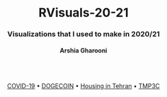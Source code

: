 <h1 align="center">
  <br>
  RVisuals-20-21
  <br>
</h1>

<h3 align="center">Visualizations that I used to make in 2020/21</h3>
<h4 align="center">Arshia Gharooni</h4>
<br>
<br>

<p align="center">
  <a href="https://github.com/Ars030203/RVisuals-20-21/tree/main/COVID-19">COVID-19</a> •
  <a href="https://github.com/Ars030203/RVisuals-20-21/tree/main/DOGECOIN">DOGECOIN</a> •
  <a href="https://github.com/Ars030203/RVisuals-20-21/tree/main/Housing%20in%20Tehran">Housing in Tehran</a> •
  <a href="https://github.com/Ars030203/RVisuals-20-21/tree/main/TMP3C">TMP3C</a>
</p>

